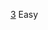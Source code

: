 [3](https://leetcode.com/problems/longest-substring-without-repeating-characters/description/) Easy
